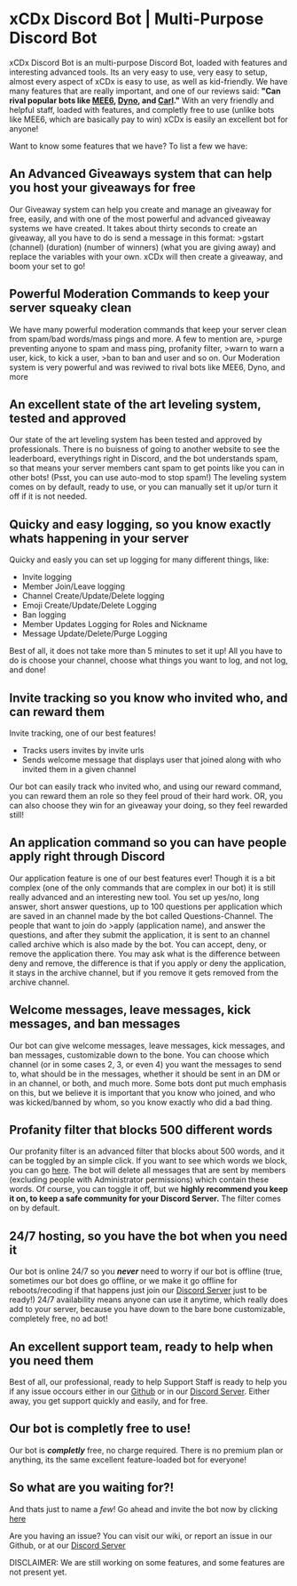 # xCDx Discord Bot | Multi-Purpose Discord Bot

xCDx Discord Bot is an multi-purpose Discord Bot, loaded with features and interesting advanced tools. Its an very easy to use, very easy to setup, almost every aspect of xCDx is easy to use, as well as kid-friendly. We have many features that are really important, and one of our reviews said: **"Can rival popular bots like [MEE6](mee6.xyz), [Dyno](dyno.gg), and [Carl](carl.gg)."** With an very friendly and helpful staff, loaded with features, and completly free to use (unlike bots like MEE6, which are basically pay to win) xCDx is easily an excellent bot for anyone!

Want to know some features that we have? To list a few we have:

## An Advanced Giveaways system that can help you host your giveaways for free

Our Giveaway system can help you create and manage an giveaway for free, 
easily, and with one of the most powerful and advanced giveaway systems we have created.
It takes about thirty seconds to create an giveaway, all you have to do is send a message in 
this format: >gstart (channel) (duration) (number of winners) (what you are giving away)
and replace the variables with your own. xCDx will then create a giveaway, and boom your set to go!


## Powerful Moderation Commands to keep your server squeaky clean

We have many powerful moderation commands that keep your server clean from spam/bad words/mass pings and more. A few to mention are, >purge preventing anyone to spam and mass ping, profanity filter, >warn to warn a user, kick, to kick a user, >ban to ban and user and so on. Our Moderation system is very powerful and was reviwed to rival bots like MEE6, Dyno, and more 

## An excellent state of the art leveling system, tested and approved

Our state of the art leveling system has been tested and approved by professionals. There is no buisness of going to another website to see the leaderboard, everythings right in Discord, and the bot understands spam, so that means your server members cant spam to get points like you can in other bots! (Psst, you can use auto-mod to stop spam!) The leveling system comes on by default, ready to use, or you can manually set it up/or turn it off if it is not needed. 

## Quicky and easy logging, so you know exactly whats happening in your server

Quicky and easly you can set up logging for many different things, like:
- Invite logging
- Member Join/Leave logging
- Channel Create/Update/Delete logging
- Emoji Create/Update/Delete Logging
- Ban logging
- Member Updates Logging for Roles and Nickname
- Message Update/Delete/Purge Logging

Best of all, it does not take more than 5 minutes to set it up! All you have to do is choose your channel, choose what things you want to log, and not log, and done!

## Invite tracking so you know who invited who, and can reward them

Invite tracking, one of our best features! 

- Tracks users invites by invite urls
- Sends welcome message that displays user that joined along with who invited them in a given channel

Our bot can easily track who invited who, and using our reward command, you can reward them an role so they feel proud of their hard work. OR, you can also choose they win for an giveaway your doing, so they feel rewarded still!

## An application command so you can have people apply right through Discord

Our application feature is one of our best features ever! Though it is a bit complex (one of the only commands that are complex in our bot) it is still really advanced and an interesting new tool. You set up yes/no, long answer, short answer questions, up to 100 questions per application which are saved in an channel made by the bot called Questions-Channel. The people that want to join do >apply (application name), and answer the questions, and after they submit the application, it is sent to an channel called archive which is also made by the bot. You can accept, deny, or remove the application there. You may ask what is the difference between deny and remove, the difference is that if you apply or deny the application, it stays in the archive channel, but if you remove it gets removed from the archive channel. 

## Welcome messages, leave messages, kick messages, and ban messages

Our bot can give welcome messages, leave messages, kick messages, and ban messages, customizable down to the bone. You can choose which channel (or in some cases 2, 3, or even 4) you want the messages to send to, what should be in the messages, whether it should be sent in an DM or in an channel, or both, and much more. Some bots dont put much emphasis on this, but we believe it is important that you know who joined, and who was kicked/banned by whom, so you know exactly who did a bad thing. 

## Profanity filter that blocks **500 different words**

Our profanity filter is an advanced filter that blocks about 500 words, and it can be toggled by an simple click. If you want to see which words we block, you can go [here](https://github.com/web-mech/badwords/blob/master/lib/lang.json). The bot will delete all messages that are sent by members (excluding people with Administrator permissions) which contain these words. Of course, you can toggle it off, but we **highly recommend you keep it on, to keep a safe community for your Discord Server.** The filter comes on by default. 

## 24/7 hosting, so you have the bot when you need it

Our bot is online 24/7 so you ***never*** need to worry if our bot is offline (true, sometimes our bot does go offline, or we make it go offline for reboots/recoding if that happens just join our [Discord Server](https://discord.gg/Z5wXwWrtuW) just to be ready!) 24/7 availability means anyone can use it anytime, which really does add to your server, because you have down to the bare bone customizable, completely free, no ad bot!

## An excellent support team, ready to help when you need them

Best of all, our professional, ready to help Support Staff is ready to help you if any issue occours either in our [Github](https://github.com/rmotafreitas/cdBot/issues) or in our [Discord Server](https://discord.gg/Z5wXwWrtuW). Either away, you get support quickly and easily, and for free. 

## Our bot is completly free to use!

Our bot is ***__completly__*** free, no charge required. There is no premium plan or anything, its the same excellent feature-loaded bot for everyone!

## So what are you waiting for?!

And thats just to name a *few*! Go ahead and invite the bot now by clicking [here](https://discord.com/oauth2/authorize?client_id=826966063849537567&permissions=8&scope=bot)


Are you having an issue? You can visit our wiki, or report an issue in our Github, or at our [Discord Server](https://discord.gg/Z5wXwWrtuW)

DISCLAIMER: We are still working on some features, and some features are not present yet. 
